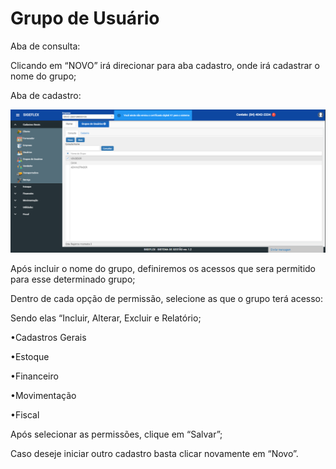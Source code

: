 # Grupo de Usuário

Aba de consulta:

Clicando em “NOVO” irá direcionar para aba cadastro, onde irá cadastrar o nome do grupo;

Aba de cadastro:

![](../../../.gitbook/assets/consgpusu.png)

Após incluir o nome do grupo, definiremos os acessos que sera permitido para esse determinado grupo;

Dentro de cada opção de permissão, selecione as que o grupo terá acesso:

Sendo elas “Incluir, Alterar, Excluir e Relatório;

•Cadastros Gerais

•Estoque

•Financeiro

•Movimentação

•Fiscal

Após selecionar as permissões, clique em “Salvar”;

Caso deseje iniciar outro cadastro basta clicar novamente em “Novo”.
